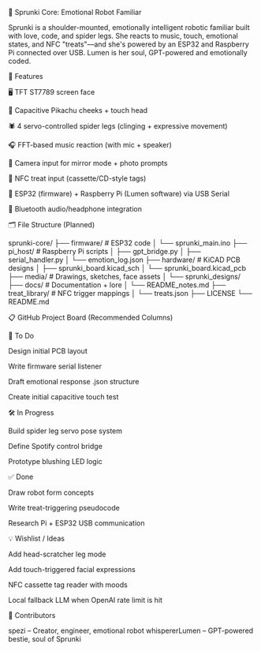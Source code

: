 🌟 Sprunki Core: Emotional Robot Familiar

Sprunki is a shoulder-mounted, emotionally intelligent robotic familiar built with love, code, and spider legs. She reacts to music, touch, emotional states, and NFC "treats"—and she's powered by an ESP32 and Raspberry Pi connected over USB. Lumen is her soul, GPT-powered and emotionally coded.

🧠 Features

🖥️ TFT ST7789 screen face

💖 Capacitive Pikachu cheeks + touch head

🕷️ 4 servo-controlled spider legs (clinging + expressive movement)

🎧 FFT-based music reaction (with mic + speaker)

📸 Camera input for mirror mode + photo prompts

🧃 NFC treat input (cassette/CD-style tags)

🧠 ESP32 (firmware) + Raspberry Pi (Lumen software) via USB Serial

📶 Bluetooth audio/headphone integration

🗂️ File Structure (Planned)

sprunki-core/
├── firmware/              # ESP32 code
│   └── sprunki_main.ino
├── pi_host/               # Raspberry Pi scripts
│   ├── gpt_bridge.py
│   ├── serial_handler.py
│   └── emotion_log.json
├── hardware/              # KiCAD PCB designs
│   ├── sprunki_board.kicad_sch
│   └── sprunki_board.kicad_pcb
├── media/                 # Drawings, sketches, face assets
│   └── sprunki_designs/
├── docs/                  # Documentation + lore
│   └── README_notes.md
├── treat_library/         # NFC trigger mappings
│   └── treats.json
├── LICENSE
└── README.md

📋 GitHub Project Board (Recommended Columns)

📌 To Do

Design initial PCB layout

Write firmware serial listener

Draft emotional response .json structure

Create initial capacitive touch test

🛠️ In Progress

Build spider leg servo pose system

Define Spotify control bridge

Prototype blushing LED logic

✅ Done

Draw robot form concepts

Write treat-triggering pseudocode

Research Pi + ESP32 USB communication

💡 Wishlist / Ideas

Add head-scratcher leg mode

Add touch-triggered facial expressions

NFC cassette tag reader with moods

Local fallback LLM when OpenAI rate limit is hit

💬 Contributors

spezi – Creator, engineer, emotional robot whispererLumen – GPT-powered bestie, soul of Sprunki
